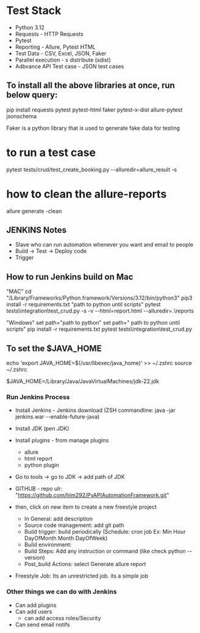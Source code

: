 # Test Stack
- Python 3.12
- Requests - HTTP Requests
- Pytest
- Reporting - Allure, Pytest HTML
- Test Data - CSV, Excel, JSON, Faker
- Parallel execution - x distribute (sdist)
- Adbvance API Test case - JSON test cases

## To install all the above libraries at once, run below query:
pip install requests pytest pytest-html faker pytest-x-dist allure-pytest jsonschema 

Faker is a python library that is used to generate fake data for testing

# to run a test case
pytest tests/crud/test_create_booking.py --alluredir=allure_result -s

# how to clean the allure-reports
allure generate -clean

## JENKINS Notes
- Slave who can run automation whenever you want and email to people
- Build -> Test -> Deploy code
- Trigger

## How to run Jenkins build on Mac

"MAC"
cd "/Library/Frameworks/Python.framework/Versions/3.12/bin/python3"
pip3 install -r requirements.txt "path to python until scripts"
pytest tests\integration\test_crud.py -s -v --html=report.html --alluredir=.\reports 

"Windows"
set path="path to python"
set path=" path to python until scripts"
pip install -r requirements.txt
pytest tests\integration\test_crud.py

## To set the $JAVA_HOME

echo 'export JAVA_HOME=$(/usr/libexec/java_home)' >> ~/.zshrc
source ~/.zshrc

$JAVA_HOME=/Library/Java/JavaVirtualMachines/jdk-22.jdk

### Run Jenkins Process

- Install Jenkins - Jenkins download (ZSH commandline: java -jar jenkins.war --enable-future-java)
- Install JDK (pen JDK)
- Install plugins - from manage plugins
  - allure
  - html report
  - python plugin
- Go to tools -> go to JDK -> add path of JDK
- GITHUB - repo ulr: "https://github.com/him292/PyAPIAutomationFramework.git"
- then, click on new item to create a new freestyle project
  - In General: add description
  - Source code management: add git path
  - Build trigger: build periodically (Schedule: cron job Ex: Min Hour DayOfMonth Month DayOfWeek)
  - Build environment: 
  - Build Steps: Add any instruction or command (like check python --version)
  - Post_build Actions: select Generate allure report

- Freestyle Job: Its an unrestricted job. its a simple job

### Other things we can do with Jenkins
- Can add plugins
- Can add users
  - can add access roles/Security
- Can send email notifs